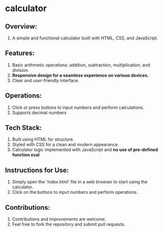 # calculator

## Overview:
  1. A simple and functional calculator built with HTML, CSS, and JavaScript.
     
## Features:
  1. Basic arithmetic operations: addition, subtraction, multiplication, and division.
  2. **Responsive design for a seamless experience on various devices.**
  3. Clear and user-friendly interface.
     
## Operations:
  1. Click or press buttons to input numbers and perform calculations.
  2. Supports decimal numbers
     
## Tech Stack:
  1. Built using HTML for structure.
  2. Styled with CSS for a clean and modern appearance.
  3. Calculator logic implemented with JavaScript and **no use of pre-defined function eval**
     
## Instructions for Use:
  1. Simply open the 'index.html' file in a web browser to start using the calculator.
  2. Click on the buttons to input numbers and perform operations.
     
## Contributions:
  1. Contributions and improvements are welcome.
  2. Feel free to fork the repository and submit pull requests.
